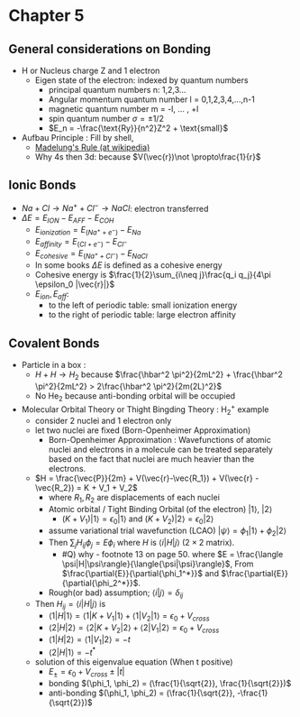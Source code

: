 # Chapter 5
## General considerations on Bonding
* H or Nucleus charge Z and 1 electron
    * Eigen state of the electron: indexed by quantum numbers
        * principal quantum numbers n: 1,2,3...
        * Angular momentum quantum number l = 0,1,2,3,4,...,n-1
        * magnetic quantum number m = -l, ... , +l
        * spin quantum number $\sigma = \pm 1/2$ 
        * $E_n = -\frac{\text{Ry}}{n^2}Z^2 + \text{small}$
* Aufbau Principle : Fill by shell,
    * [Madelung's Rule (at wikipedia)](https://en.wikipedia.org/wiki/Aufbau_principle#Madelung_energy_ordering_rule)
    * Why 4s then 3d: because $V(\vec{r})\not \propto\frac{1}{r}$

## Ionic Bonds
* $Na + Cl \rightarrow Na^+ +Cl^- \rightarrow NaCl$: electron transferred
* $\Delta E = E_{ION} - E_{AFF} - E_{COH}$
    * $E_{ionization} = E_{(Na^+ +e^-)}-E_{Na}$
    * $E_{affinity} = E_{(Cl+e^-)} - E_{Cl^-}$
    * $E_{cohesive} = E_{(Na^+ + Cl^-)}-E_{NaCl}$
    * In some books $\Delta E$ is defined as a cohesive energy
    * Cohesive energy is $\frac{1}{2}\sum_{i\neq j}\frac{q_i q_j}{4\pi \epsilon_0 |\vec{r}|}$
    * $E_{ion}, E_{aff}$: 
        * to the left of periodic table: small ionization energy
        * to the right of periodic table: large electron affinity 

## Covalent Bonds
* Particle in a box :
    * $H + H \rightarrow H_2$ because $\frac{\hbar^2 \pi^2}{2mL^2} + \frac{\hbar^2 \pi^2}{2mL^2} > 2\frac{\hbar^2 \pi^2}{2m(2L)^2}$
    * No $\text{He}_2$ because anti-bonding orbital will be occupied
* Molecular Orbital Theory or Thight Bingding Theory : $\text{H}_2^+$ example
    * consider 2 nuclei and 1 electron only
    * let two nuclei are fixed (Born-Openheimer Approximation)
        * Born-Openheimer Approximation : Wavefunctions of atomic nuclei and electrons in a molecule can be treated separately based on the fact that nuclei are much heavier than the electrons.
    * $H = \frac{\vec{P}}{2m} + V(\vec{r}-\vec{R_1}) + V(\vec{r} - \vec{R_2}) = K + V_1 + V_2$
        * where $R_1, R_2$ are displacements of each nuclei
        * Atomic orbital / Tight Binding Orbital (of the electron) $|1\rangle$, $|2\rangle$ 
            * $(K+V_1)|1\rangle = \epsilon_0|1\rangle$ and $(K+V_2)|2\rangle = \epsilon_0|2\rangle$
        * assume variational trial wavefunction (LCAO) $|\psi \rangle = \phi_1|1\rangle + \phi_2|2\rangle$
        * Then $\sum_j H_{ij} \phi_j = E\phi_i$ where $H$ is $\langle{i|H|j}\rangle$ ($2\times 2$ matrix).
            * #Q) why - footnote 13 on page 50. where $E = \frac{\langle \psi|H|\psi\rangle}{\langle{\psi|\psi}\rangle}$, From $\frac{\partial{E}}{\partial{\phi_1^*}}$ and $\frac{\partial{E}}{\partial{\phi_2^*}}$.
        * Rough(or bad) assumption; $\langle i | j \rangle = \delta_{ij}$
    * Then $H_{ij} = \langle{i|H|j}\rangle$ is
        * $\langle{1|H|1}\rangle = \langle{1|K+V_1|1}\rangle + \langle{1|V_2|1}\rangle = \epsilon_0 + V_{cross}$
        * $\langle{2|H|2}\rangle = \langle{2|K+V_2|2}\rangle + \langle{2|V_1|2}\rangle = \epsilon_0 + V_{cross}$
        * $\langle{1|H|2}\rangle = \langle{1|V_1|2}\rangle = -t$
        * $\langle{2|H|1}\rangle = -t^*$
    * solution of this eigenvalue equation (When t positive)
        * $E_\pm = \epsilon_0 + V_{cross} \pm |t|$
        * bonding $(\phi_1, \phi_2) = (\frac{1}{\sqrt{2}}, \frac{1}{\sqrt{2}})$
        * anti-bonding $(\phi_1, \phi_2) = (\frac{1}{\sqrt{2}}, -\frac{1}{\sqrt{2}})$
